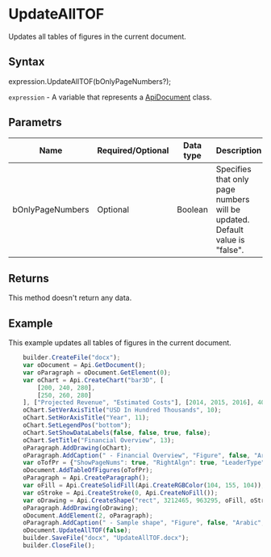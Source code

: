 # UpdateAllTOF

Updates all tables of figures in the current document.

## Syntax

expression.UpdateAllTOF(bOnlyPageNumbers?);

`expression` - A variable that represents a [ApiDocument](../ApiDocument.md) class.

## Parametrs

| **Name** | **Required/Optional** | **Data type** | **Description** |
| ------------- | ------------- | ------------- | ------------- |
| bOnlyPageNumbers | Optional | Boolean | Specifies that only page numbers will be updated. Default value is "false". |

## Returns

This method doesn't return any data.

## Example

This example updates all tables of figures in the current document.

```javascript
	builder.CreateFile("docx");
	var oDocument = Api.GetDocument();
	var oParagraph = oDocument.GetElement(0);
	var oChart = Api.CreateChart("bar3D", [
		[200, 240, 280],
		[250, 260, 280]
	], ["Projected Revenue", "Estimated Costs"], [2014, 2015, 2016], 4051300, 2347595, 24);
	oChart.SetVerAxisTitle("USD In Hundred Thousands", 10);
	oChart.SetHorAxisTitle("Year", 11);
	oChart.SetLegendPos("bottom");
	oChart.SetShowDataLabels(false, false, true, false);
	oChart.SetTitle("Financial Overview", 13);
	oParagraph.AddDrawing(oChart);
	oParagraph.AddCaption(" - Financial Overview", "Figure", false, "Arabic", false, undefined, "hyphen");
	var oTofPr = {"ShowPageNums": true, "RightAlgn": true, "LeaderType": "dot", "FormatAsLinks": true, "BuildFrom": "Figure", "LabelNumber": true, "TofStyle": "distinctive"};
	oDocument.AddTableOfFigures(oTofPr);
	oParagraph = Api.CreateParagraph();
	var oFill = Api.CreateSolidFill(Api.CreateRGBColor(104, 155, 104));
	var oStroke = Api.CreateStroke(0, Api.CreateNoFill());
	var oDrawing = Api.CreateShape("rect", 3212465, 963295, oFill, oStroke);
	oParagraph.AddDrawing(oDrawing);
	oDocument.AddElement(2, oParagraph);
	oParagraph.AddCaption(" - Sample shape", "Figure", false, "Arabic", false, undefined, "hyphen");
	oDocument.UpdateAllTOF(false);
	builder.SaveFile("docx", "UpdateAllTOF.docx");
	builder.CloseFile();
```